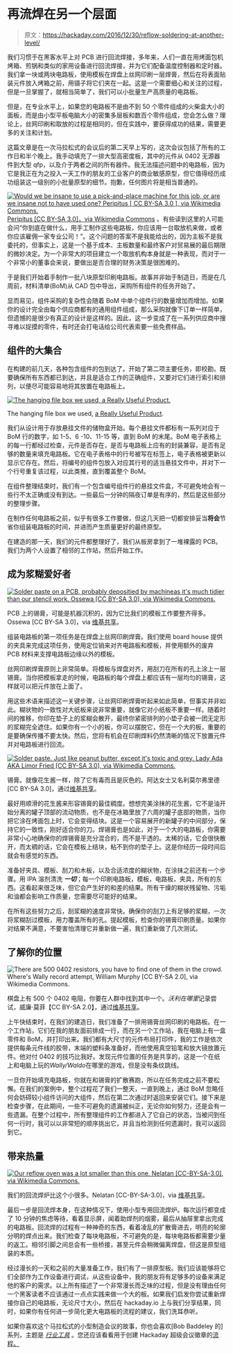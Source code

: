 # 再流焊在另一个层面

> 原文：<https://hackaday.com/2016/12/30/reflow-soldering-at-another-level/>

我们习惯于在黑客水平上对 PCB 进行回流焊接，多年来，人们一直在用烤面包机烤箱、煎锅和类似的家用设备进行回流焊接，并为它们配备温度控制器和定时器。我们拿一块或两块电路板，使用模板在焊盘上丝网印刷一层焊膏，然后在将表面贴装元件放入烤箱之前，用镊子将它们夹在一起。这是一个需要细心和关注的过程，但是一旦掌握了，就相当简单了，我们可以小批量生产高质量的电路板。

但是，在专业水平上，如果您的电路板不是由不到 50 个零件组成的火柴盒大小的面板，而是由小型平板电脑大小的密集多层板和数百个零件组成，您会怎么做？理论上，丝网印刷和取放的过程是相同的，但在实践中，要获得成功的结果，需要更多的关注和计划。

这篇文章是在一次马拉松式的会议后的第二天早上写的，这次会议包括了所有的工作日和半个晚上。我手动填充了一排大型高密度板，其中的元件从 0402 无源器件到大型 qfp，以及介于两者之间的所有器件。我无法描述问题中的电路板，因为它是我正在为之投入一天工作的朋友的工业客户的商业敏感原型，但它值得经历成功组装这一级别的小批量原型的细节。抱歉，任何图片将是相当普通的。

[![Would we be insane to use a pick-and-place machine for this job, or are we insane not to have used one? Peripitus [ CC BY-SA 3.0 ], via Wikimedia Commons.](img/320259e0273c6438414f738c097d34ea.png)Peripitus [CC BY-SA 3.0]，via ](https://hackaday.com/wp-content/uploads/2016/12/892px-pick_and_place_internals_of_surface_mount_machine.jpg)[Wikimedia Commons](https://commons.wikimedia.org/wiki/File:Pick_and_place_internals_of_surface_mount_machine.JPG) 。有些读到这里的人可能会问“你到底在做什么，用手工制作这些电路板，你应该用一台取放机来做，或者你应该雇佣一家专业公司！”。这个问题的答案不是我能给出的，因为主板不是我委托的，但事实上，这是一个基于成本、主板数量和最终客户对贸易展的最后期限的微妙决定。为一个非常大的项目建立一个取放机构本身就是一种表现，而对于一个非常小的董事会来说，要做出是否合理的财务决策是很困难的。

于是我们开始着手制作一批八块原型印刷电路板。故事并非始于制造日，而是在几周前，材料清单(BoM)从 CAD 包中导出，采购所有组件的任务开始了。

显而易见，组件采购的复杂性会随着 BoM 中单个组件行的数量增加而增加。如果你的设计完全由每个供应商都有的通用组件组成，那么采购就像下订单一样简单，但遗憾的是很少有真正的设计是这样的。因此，这一步变成了在一系列供应商中搜寻难以捉摸的零件，有时还会打电话给公司代表索要一些免费样品。

## 组件的大集合

在构建的前几天，各种包含组件的包到达了。开始了第二项主要任务，即校勘。既要确保所有东西都已到达，并且是适合工作的正确组件，又要对它们进行索引和排列，以便尽可能容易地将其放置在电路板上。

[![The hanging file box we used, a Really Useful Product.](img/3451df1f6794fd5d4e5c520d4e031a6f.png)](https://hackaday.com/wp-content/uploads/2016/12/b35_0litre.jpg)

The hanging file box we used, [a Really Useful Product](http://www.reallyusefulproducts.co.uk/uk/html/onlineshop/rub/b35_0litre.php).

我们从设计用于存放悬挂文件的储物盒开始。每个悬挂文件都标有一系列对应于 BoM 行的数字，如 1-5、6 -10、11-15 等，直到 BoM 的末尾。BoM 电子表格上的每一行都经过检查，元件是否存在，是否与电路板上应有的封装兼容，是否有足够的数量来填充电路板。它在电子表格中的行号被写在标签上，电子表格被更新以显示它存在。然后，将编号的组件包放入对应其行号的适当悬挂文件中，并对下一个行号重复该过程，以此类推，直到覆盖整个 BoM。

在组件整理结束时，我们有一个包含编号组件行的悬挂文件盒，不可避免地会有一些行不太正确或没有到达。一些最后一分钟的隔夜订单是有序的，然后是这些部分的整理步骤。

在制作任何电路板之前，似乎有很多工作要做，但这几天把一切都安排妥当**将会**节省你组装电路板的时间，并进而产生质量更好的最终原型。

在建造的那一天，我们的元件都整理好了，我们从板房拿到了一堆裸露的 PCB。我们为两个人设置了相邻的工作站，然后开始工作。

## 成为浆糊爱好者

[![Solder paste on a PCB, probably depositied by machineas it's much tidier than our stencil work. Ossewa [CC BY-SA 3.0], via Wikimedia Commons.](img/be66615ef6a5642ae0b5529d18ebe873.png)](https://hackaday.com/wp-content/uploads/2016/12/600px-solder_paste_printed_on_a_pcb.jpg)

PCB 上的锡膏，可能是机器沉积的，因为它比我们的模板工作要整齐得多。Ossewa [CC BY-SA 3.0]，via [维基共享](https://commons.wikimedia.org/wiki/File:Solder_Paste_Printed_on_a_PCB.jpg)。

组装电路板的第一项任务是在焊盘上丝网印刷焊膏。我们使用 board house 提供的夹具来完成这项任务，使用定位销来对齐电路板和模板，并使用额外的废弃 PCB 材料来支撑电路板边缘以外的模板。

丝网印刷焊膏原则上非常简单。将模板与焊盘对齐，用刮刀在所有的孔上涂上一层锡膏。当你把模板拿走的时候，电路板的每个焊盘上都应该有一层均匀的锡膏，这样就可以把元件放在上面了。

用这些术语来描述这一关键步骤，让丝网印刷焊膏听起来如此简单，但事实并非如此。糊状物的一致性对大纸板来说非常重要，就像它对小纸板不重要一样。随着时间的推移，你印在垫子上的浆糊会散开，最终你紧密排列的小垫子会被一团无定形的浆糊完全遮住。如果你有一个小的板，你可以摆脱它，但在一个大的板，重要的是要确保传播不要太快。然后，您将有机会在印刷焊料仍然清晰的情况下放置元件并对电路板进行回流。

[![Solder paste. Just like peanut butter, except it's toxic and grey. Lady Ada AKA Limor Fried [CC BY-SA 3.0], via Wikimedia Commons.](img/857976455d1cc335794ccc6321ce2ed4.png)](https://hackaday.com/wp-content/uploads/2016/12/manufacturing_paste.jpg) 

锡膏。就像花生酱一样，除了它有毒而且是灰色的。阿达女士又名利莫尔弗里德[CC BY-SA 3.0]，通过[维基共享](https://commons.wikimedia.org/wiki/File:Manufacturing_paste.jpg)。

最好用顺滑的花生酱来形容锡膏的最佳稠度。想想完美涂抹的花生酱，它不是油开始分离的罐子顶部的流动物质，也不是在冰箱里放了六周的罐子底部的物质，当你把它涂在烤面包上时，它会变得结块。这是一个容易展开的新罐子的中间部分，保持它的一致性，刚好适合你的刀。焊锡膏也是如此，对于一个大的电路板，你需要非常小心地确保你的焊锡膏是充分混合的，而不是干透的。太稀的话，它会很快散开，而太稠的话，它会在模板上结块，粘不到你的垫子上。这是你经历一段时间后就会有感觉的东西。

准备好夹具、模板、刮刀和木板，以及合适浓度的糊状物，在涂抹之前还有一个步骤。用 IPA 溶剂清洗 ***一切***；每一个印刷电路板，模板，电路板，夹具，所有的东西。这看起来很乏味，但它会产生好的和差的结果。所有干燥的糊状残留物、污垢和油都会影响工作质量，您需要尽可能好的结果。

在所有这些努力之后，刮浆糊的速度非常快。确保你的刮刀上有足够的浆糊，一次将浆糊刮过模板，用力覆盖所有的孔。提起模板，检查你的锡膏印刷质量。如果你对结果不满意，不要害怕清理它并重新做一遍，我们重新做了几次测试。

## 了解你的位置

![There are 500 0402 resistors, you have to find one of them in the crowd. Where's Wally record attempt, William Murphy [CC BY-SA 2.0], via Wikimedia Commons.](img/f6babbb772065c00f6c86b09f20185f6.png)

棋盘上有 500 个 0402 电阻，你要在人群中找到其中一个。*沃利在哪里*记录尝试，威廉·莫菲【CC BY-SA 2.0】，通过[维基共享](https://commons.wikimedia.org/wiki/File:Where’s_Wally_World_Record_(5846729480).jpg)。

上午快结束时，在我们的建造日，我们准备了一排用锡膏丝网印刷的电路板。在一个工作站，它们在我的朋友面前排成一行，而在另一个工作站，我在电脑上有一盒零件和 BoM，并打印出来。我们都有大尺寸的元件布局打印件，我的工作是依次提供每条元件线的胶带，末端的塑料条准备好，而他使用真空铅笔和放大镜放置元件。他对付 0402 的技巧比我好。发现元件位置的任务是共享的，这是一个在纸上和电脑上玩的*Wally/Waldo*在哪里的游戏，但是没有条纹跳线。

一旦你开始填充电路板，你就在和锡膏的扩散赛跑，所以在任务完成之前不要松懈。在我们的案例中，整个过程花了我们一整天，一直到晚上，通过 BoM 忽略任何会妨碍较小组件访问的大组件，然后在第二次通过时返回来安装它们。接下来是检查步骤，在此期间，一些不可避免的遗漏被纠正，无论你如何努力，还是会有一些遗漏。在整个过程中，所有整理组件的工作都进入了它自己的状态，当被问到任何一行时，我可以以非常短的顺序挑出它，并且当检测到任何遗漏时，我可以返回到它。

## 带来热量

[![Our reflow oven was a lot smaller than this one. Nelatan [CC-BY-SA-3.0], via Wikimedia Commons.](img/d9be81a06b6ad9a104600a133f855054.png)](https://hackaday.com/wp-content/uploads/2016/12/640px-reflow_oven.jpg) 

我们的回流焊炉比这个小很多。Nelatan [CC-BY-SA-3.0]，via [维基共享](https://commons.wikimedia.org/wiki/File:Reflow_oven.jpg)。

最后一步是回流焊本身，在这种情况下，使用小型专用回流焊炉。每次运行都变成了 10 分钟的焦虑等待，看着显示屏，闻着助焊剂的烟雾，最后从抽屉里拿出完成的电路板。回流焊的过程有一种神奇的东西，看着凌乱的扩散膏进去，明亮的轮廓分明的焊点出来。我们检查了每块电路板，不可避免的是，每块电路板都需要少量的返工。相邻引脚之间总会有一些桥接，甚至元件会稍微偏离焊盘，但这是原型组装的本质。

经过漫长的一天和之前的大量准备工作，我们有了一排原型板。我们应该能够将它们全部作为工作设备进行调试，从这些设备中，我的朋友将有足够多的设备来满足他的客户的需求。以上所有描述了一个非常漫长而乏味的过程，但是没有理由任何一个黑客读者不应该通过一点点实践来做一个大的板。如果我们启发你尝试重新焊接你自己的电路板，无论尺寸大小，然后在 hackaday.io 上与我们分享结果，同时，如果你有任何进一步简化更大电路板的流程的建议，我们洗耳恭听。

如果你喜欢这个马拉松式的小型制造会议的故事，你也会喜欢[Bob Baddeley 的]系列，主题是 [*行业工具*](http://hackaday.com/tag/tools-of-the-trade/) 。您还应该看看用于创建 Hackaday 超级会议徽章的[流程。](http://hackaday.com/2016/11/25/a-tale-of-electronic-manufacturing/)